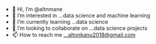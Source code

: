 - 👋 Hi, I’m @altnmane
- 👀 I’m interested in ...data science and machine learning
- 🌱 I’m currently learning ...data science
- 💞️ I’m looking to collaborate on ...data science projects
- 📫 How to reach me ...altonkanu2018@gmail.com

<!---
altnmane/altnmane is a ✨ special ✨ repository because its `README.md` (this file) appears on your GitHub profile.
You can click the Preview link to take a look at your changes.
--->
